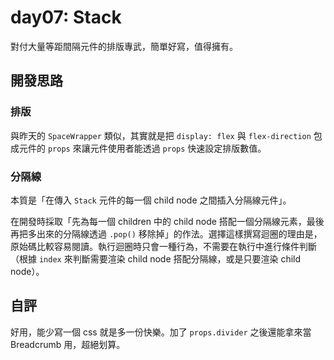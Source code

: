 # day07: Stack

對付大量等距間隔元件的排版專武，簡單好寫，值得擁有。

## 開發思路

### 排版

與昨天的 `SpaceWrapper` 類似，其實就是把 `display: flex` 與 `flex-direction` 包成元件的 `props` 來讓元件使用者能透過 `props` 快速設定排版數值。

### 分隔線

本質是「在傳入 `Stack` 元件的每一個 child node 之間插入分隔線元件」。

在開發時採取「先為每一個 children 中的 child node 搭配一個分隔線元素，最後再把多出來的分隔線透過 `.pop()` 移除掉」的作法。選擇這樣撰寫迴圈的理由是，原始碼比較容易閱讀。執行迴圈時只會一種行為，不需要在執行中進行條件判斷（根據 `index` 來判斷需要渲染 child node 搭配分隔線，或是只要渲染 child node）。

## 自評

好用，能少寫一個 css 就是多一份快樂。加了 `props.divider` 之後還能拿來當 Breadcrumb 用，超絕划算。
